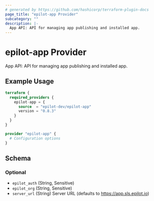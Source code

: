 ```yaml
---
# generated by https://github.com/hashicorp/terraform-plugin-docs
page_title: "epilot-app Provider"
subcategory: ""
description: |-
  App API: API for managing app publishing and installed app.
---
```


# epilot-app Provider

App API: API for managing app publishing and installed app.

## Example Usage

```terraform
terraform {
  required_providers {
    epilot-app = {
      source  = "epilot-dev/epilot-app"
      version = "0.8.3"
    }
  }
}

provider "epilot-app" {
  # Configuration options
}
```

<!-- schema generated by tfplugindocs -->
## Schema

### Optional

- `epilot_auth` (String, Sensitive)
- `epilot_org` (String, Sensitive)
- `server_url` (String) Server URL (defaults to https://app.sls.epilot.io)
